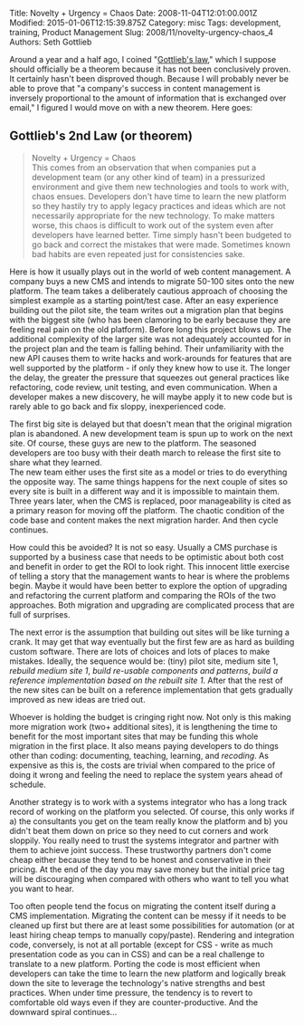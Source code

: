 Title: Novelty + Urgency = Chaos
Date: 2008-11-04T12:01:00.001Z
Modified: 2015-01-06T12:15:39.875Z
Category: misc
Tags: development, training, Product Management
Slug: 2008/11/novelty-urgency-chaos_4
Authors: Seth Gottlieb

Around a year and a half ago, I coined "[Gottlieb's law](http://blog.contenthere.net/2006/05/email-and-content-management.html)," which I suppose should officially be a theorem because it has not been conclusively proven. It certainly hasn't been disproved though. Because I will probably never be able to prove that "a company's success in content management is inversely proportional to the amount of information that is exchanged over email," I figured I would move on with a new theorem. Here goes:  

## Gottlieb's 2nd Law (or theorem)

  
>  Novelty + Urgency = Chaos  
This comes from an observation that when companies put a development team (or any other kind of team) in a pressurized environment and give them new technologies and tools to work with, chaos ensues. Developers don't have time to learn the new platform so they hastily try to apply legacy practices and ideas which are not necessarily appropriate for the new technology. To make matters worse, this chaos is difficult to work out of the system even after developers have learned better. Time simply hasn't been budgeted to go back and correct the mistakes that were made. Sometimes known bad habits are even repeated just for consistencies sake.  
  
Here is how it usually plays out in the world of web content management. A company buys a new CMS and intends to migrate 50-100 sites onto the new platform. The team takes a deliberately cautious approach of choosing the simplest example as a starting point/test case. After an easy experience building out the pilot site, the team writes out a migration plan that begins with the biggest site (who has been clamoring to be early because they are feeling real pain on the old platform). Before long this project blows up. The additional complexity of the larger site was not adequately accounted for in the project plan and the team is falling behind. Their unfamiliarity with the new API causes them to write hacks and work-arounds for features that are well supported by the platform - if only they knew how to use it. The longer the delay, the greater the pressure that squeezes out general practices like refactoring, code review, unit testing, and even communication. When a developer makes a new discovery, he will maybe apply it to new code but is rarely able to go back and fix sloppy, inexperienced code.  
  
The first big site is delayed but that doesn't mean that the original migration plan is abandoned. A new development team is spun up to work on the next site. Of course, these guys are new to the platform. The seasoned developers are too busy with their death march to release the first site to share what they learned.  
The new team either uses the first site as a model or tries to do everything the opposite way. The same things happens for the next couple of sites so every site is built in a different way and it is impossible to maintain them. Three years later, when the CMS is replaced, poor manageability is cited as a primary reason for moving off the platform. The chaotic condition of the code base and content makes the next migration harder. And then cycle continues.  
  
How could this be avoided? It is not so easy. Usually a CMS purchase is supported by a business case that needs to be optimistic about both cost and benefit in order to get the ROI to look right. This innocent little exercise of telling a story that the management wants to hear is where the problems begin. Maybe it would have been better to explore the option of upgrading and refactoring the current platform and comparing the ROIs of the two approaches. Both migration and upgrading are complicated process that are full of surprises.  
  
The next error is the assumption that building out sites will be like turning a crank. It may get that way eventually but the first few are as hard as building custom software. There are lots of choices and lots of places to make mistakes. Ideally, the sequence would be: (tiny) pilot site, medium site 1, _rebuild medium site 1_, _build re-usable components and patterns_, _build a reference implementation based on the rebuilt site 1_. After that the rest of the new sites can be built on a reference implementation that gets gradually improved as new ideas are tried out.  
  
Whoever is holding the budget is cringing right now. Not only is this making more migration work (two+ additional sites), it is lengthening the time to benefit for the most important sites that may be funding this whole migration in the first place. It also means paying developers to do things other than coding: documenting, teaching, learning, and _recoding_. As expensive as this is, the costs are trivial when compared to the price of doing it wrong and feeling the need to replace the system years ahead of schedule.  
  
Another strategy is to work with a systems integrator who has a long track record of working on the platform you selected. Of course, this only works if a) the consultants you get on the team really know the platform and b) you didn't beat them down on price so they need to cut corners and work sloppily. You really need to trust the systems integrator and partner with them to achieve joint success. These trustworthy partners don't come cheap either because they tend to be honest and conservative in their pricing. At the end of the day you may save money but the initial price tag will be discouraging when compared with others who want to tell you what you want to hear.  
  
Too often people tend the focus on migrating the content itself during a CMS implementation. Migrating the content can be messy if it needs to be cleaned up first but there are at least some possibilities for automation (or at least hiring cheap temps to manually copy/paste). Rendering and integration code, conversely, is not at all portable (except for CSS - write as much presentation code as you can in CSS) and can be a real challenge to translate to a new platform. Porting the code is most efficient when developers can take the time to learn the new platform and logically break down the site to leverage the technology's native strengths and best practices. When under time pressure, the tendency is to revert to comfortable old ways even if they are counter-productive. And the downward spiral continues...
